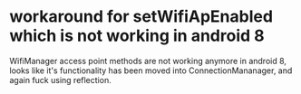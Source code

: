 # workaround for setWifiApEnabled which is not working in android 8

WifiManager access point methods are not working anymore in android 8, looks like it's functionality has been moved into ConnectionMananager, and again fuck using reflection.
